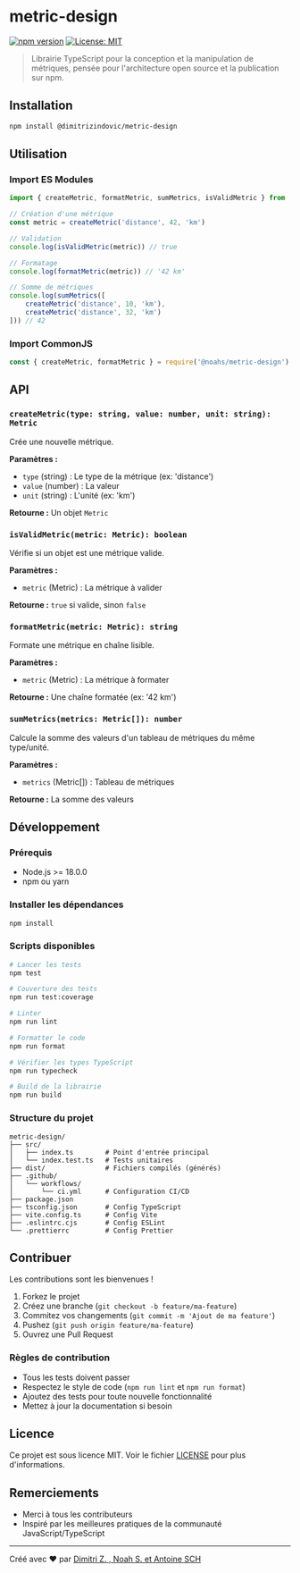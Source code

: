 # metric-design

[![npm version](https://badge.fury.io/js/%40noahs%2Fmetric-design.svg)](https://www.npmjs.com/package/@dimitrizindovic/metric-design?activeTab=readme)
[![License: MIT](https://img.shields.io/badge/License-MIT-yellow.svg)](https://opensource.org/licenses/MIT)

> Librairie TypeScript pour la conception et la manipulation de métriques, pensée pour l'architecture open source et la publication sur npm.

## Installation

```bash
npm install @dimitrizindovic/metric-design
```


## Utilisation

### Import ES Modules

```typescript
import { createMetric, formatMetric, sumMetrics, isValidMetric } from '@dimitrizindovic/metric-design'

// Création d'une métrique
const metric = createMetric('distance', 42, 'km')

// Validation
console.log(isValidMetric(metric)) // true

// Formatage
console.log(formatMetric(metric)) // '42 km'

// Somme de métriques
console.log(sumMetrics([
    createMetric('distance', 10, 'km'),
    createMetric('distance', 32, 'km')
])) // 42
```

### Import CommonJS

```javascript
const { createMetric, formatMetric } = require('@noahs/metric-design')
```

## API

### `createMetric(type: string, value: number, unit: string): Metric`

Crée une nouvelle métrique.

**Paramètres :**
- `type` (string) : Le type de la métrique (ex: 'distance')
- `value` (number) : La valeur
- `unit` (string) : L'unité (ex: 'km')

**Retourne :** Un objet `Metric`

### `isValidMetric(metric: Metric): boolean`

Vérifie si un objet est une métrique valide.

**Paramètres :**
- `metric` (Metric) : La métrique à valider

**Retourne :** `true` si valide, sinon `false`

### `formatMetric(metric: Metric): string`

Formate une métrique en chaîne lisible.

**Paramètres :**
- `metric` (Metric) : La métrique à formater

**Retourne :** Une chaîne formatée (ex: '42 km')

### `sumMetrics(metrics: Metric[]): number`

Calcule la somme des valeurs d'un tableau de métriques du même type/unité.

**Paramètres :**
- `metrics` (Metric[]) : Tableau de métriques

**Retourne :** La somme des valeurs

## Développement

### Prérequis

- Node.js >= 18.0.0
- npm ou yarn

### Installer les dépendances

```bash
npm install
```

### Scripts disponibles

```bash
# Lancer les tests
npm test

# Couverture des tests
npm run test:coverage

# Linter
npm run lint

# Formatter le code
npm run format

# Vérifier les types TypeScript
npm run typecheck

# Build de la librairie
npm run build
```

### Structure du projet

```
metric-design/
├── src/
│   ├── index.ts        # Point d'entrée principal
│   └── index.test.ts   # Tests unitaires
├── dist/               # Fichiers compilés (générés)
├── .github/
│   └── workflows/
│       └── ci.yml      # Configuration CI/CD
├── package.json
├── tsconfig.json       # Config TypeScript
├── vite.config.ts      # Config Vite
├── .eslintrc.cjs       # Config ESLint
└── .prettierrc         # Config Prettier
```

## Contribuer

Les contributions sont les bienvenues !

1. Forkez le projet
2. Créez une branche (`git checkout -b feature/ma-feature`)
3. Commitez vos changements (`git commit -m 'Ajout de ma feature'`)
4. Pushez (`git push origin feature/ma-feature`)
5. Ouvrez une Pull Request

### Règles de contribution

- Tous les tests doivent passer
- Respectez le style de code (`npm run lint` et `npm run format`)
- Ajoutez des tests pour toute nouvelle fonctionnalité
- Mettez à jour la documentation si besoin

## Licence

Ce projet est sous licence MIT. Voir le fichier [LICENSE](LICENSE) pour plus d'informations.

## Remerciements

- Merci à tous les contributeurs
- Inspiré par les meilleures pratiques de la communauté JavaScript/TypeScript

---

Créé avec ❤️ par [Dimitri Z. , Noah S. et Antoine SCH](https://github.com/noahs)